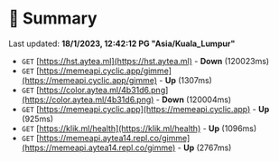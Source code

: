 # 📖 Summary
Last updated: **18/1/2023, 12:42:12 PG "Asia/Kuala_Lumpur"**

- `GET` [https://hst.aytea.ml](https://hst.aytea.ml) - **Down** (120023ms)
- `GET` [https://memeapi.cyclic.app/gimme](https://memeapi.cyclic.app/gimme) - **Up** (1307ms)
- `GET` [https://color.aytea.ml/4b31d6.png](https://color.aytea.ml/4b31d6.png) - **Down** (120004ms)
- `GET` [https://memeapi.cyclic.app](https://memeapi.cyclic.app) - **Up** (925ms)
- `GET` [https://klik.ml/health](https://klik.ml/health) - **Up** (1096ms)
- `GET` [https://memeapi.aytea14.repl.co/gimme](https://memeapi.aytea14.repl.co/gimme) - **Up** (2767ms)
